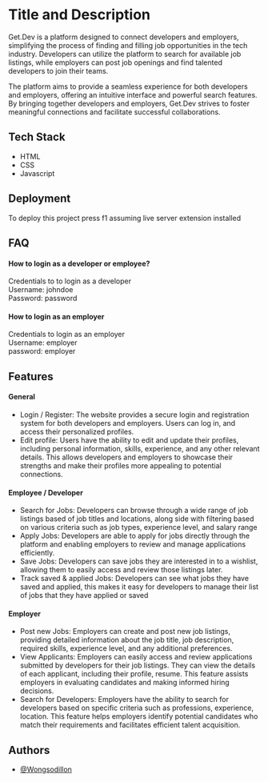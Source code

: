 
# Title and Description
Get.Dev is a platform designed to connect developers and employers, simplifying the process of finding and filling job opportunities in the tech industry. Developers can utilize the platform to search for available job listings, while employers can post job openings and find talented developers to join their teams.

The platform aims to provide a seamless experience for both developers and employers, offering an intuitive interface and powerful search features. By bringing together developers and employers, Get.Dev strives to foster meaningful connections and facilitate successful collaborations.
## Tech Stack

- HTML
- CSS
- Javascript

## Deployment

To deploy this project press f1 assuming live server extension installed


## FAQ

#### How to login as a developer or employee?

Credentials to to login as a developer  
Username: johndoe                       
Password: password

#### How to login as an employer

Credentials to login as an employer                    
Username: employer                            
password: employer


## Features

#### General
- Login / Register: The website provides a secure login and registration system for both developers and employers. Users can log in, and access their personalized profiles.
- Edit profile: Users have the ability to edit and update their profiles, including personal information, skills, experience, and any other relevant details. This allows developers and employers to showcase their strengths and make their profiles more appealing to potential connections.

#### Employee / Developer
- Search for Jobs: Developers can browse through a wide range of job listings based of job titles and locations, along side with filtering based on various criteria such as job types, experience level, and salary range
- Apply Jobs: Developers are able to apply for jobs directly through the platform and enabling employers to review and manage applications efficiently.
- Save Jobs: Developers can save jobs they are interested in to a wishlist, allowing them to easily access and review those listings later.
- Track saved & applied Jobs: Developers can see what jobs they have saved and applied, this makes it easy for developers to manage their list of jobs that they have applied or saved

#### Employer
- Post new Jobs: Employers can create and post new job listings, providing detailed information about the job title, job description, required skills, experience level, and any additional preferences.
- View Applicants: Employers can easily access and review applications submitted by developers for their job listings. They can view the details of each applicant, including their profile, resume. This feature assists employers in evaluating candidates and making informed hiring decisions.
- Search for Developers: Employers have the ability to search for developers based on specific criteria such as professions, experience, location. This feature helps employers identify potential candidates who match their requirements and facilitates efficient talent acquisition.


## Authors

- [@Wongsodillon](https://www.github.com/Wongsodillon)

